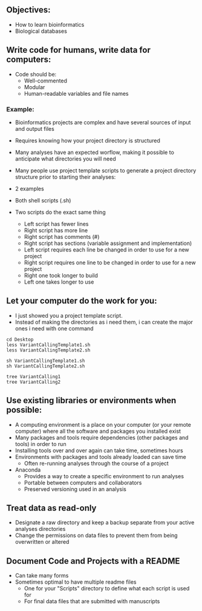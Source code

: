 ## Objectives:
* How to learn bioinformatics
* Biological databases

## Write code for humans, write data for computers:
* Code should be:
  * Well-commented
  * Modular
  * Human-readable variables and file names
  
### Example:
* Bioinformatics projects are complex and have several sources of input and output files
* Requires knowing how your project directory is structured
* Many analyses have an expected worflow, making it possible to anticipate what directories you will need


* Many people use project template scripts to generate a project directory structure prior to starting their analyses:
* 2 examples
* Both shell scripts (.sh)
* Two scripts do the exact same thing
  * Left script has fewer lines
  * Right script has more line
  * Right script has comments (#)
  * Right script has sections (variable assignment and implementation)
  * Left script requires each line be changed in order to use for a new project
  * Right script requires one line to be changed in order to use for a new project
  * Right one took longer to build
  * Left one takes longer to use

## Let your computer do the work for you:
* I just showed you a project template script.
* Instead of making the directories as i need them, i can create the major ones i need with one command

```
cd Desktop
less VariantCallingTemplate1.sh
less VariantCallingTemplate2.sh

sh VariantCallingTemplate1.sh
sh VariantCallingTemplate2.sh

tree VariantCalling1
tree VariantCalling2
```


## Use existing libraries or environments when possible:
* A computing environment is a place on your computer (or your remote computer) where all the software and packages you installed exist
* Many packages and tools require dependencies (other packages and tools) in order to run
* Installing tools over and over again can take time, sometimes hours
* Environments with packages and tools already loaded can save time 
  * Often re-running analyses through the course of a project
* Anaconda
  * Provides a way to create a specific environment to run analyses
  * Portable between computers and collaborators
  * Preserved versioning used in an analysis
  
## Treat data as read-only
* Designate a raw directory and keep a backup separate from your active analyses directories
* Change the permissions on data files to prevent them from being overwritten or altered

## Document Code and Projects with a README
* Can take many forms
* Sometimes optimal to have multiple readme files
  * One for your "Scripts" directory to define what each script is used for
  * For final data files that are submitted with manuscripts
  






